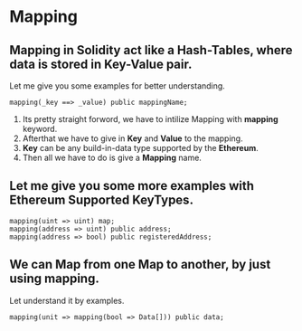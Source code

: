 # Mapping

## Mapping in **Solidity** act like a **Hash-Tables**, where data is stored in **Key-Value** pair.

Let me give you some examples for better understanding.

```solidity
mapping(_key ==> _value) public mappingName;
```

1. Its pretty straight forword, we have to intilize Mapping with **mapping** keyword.
2. Afterthat we have to give in **Key** and **Value** to the mapping.
3. **Key** can be any build-in-data type supported by the **Ethereum**.
4. Then all we have to do is give a **Mapping** name.

## Let me give you some more examples with Ethereum Supported KeyTypes.

```solidity
mapping(uint => uint) map;
mapping(address => uint) public address;
mapping(address => bool) public registeredAddress;
```

## We can Map from one Map to another, by just using **mapping**.

Let understand it by examples.

```solidity
mapping(unit => mapping(bool => Data[])) public data;
```
